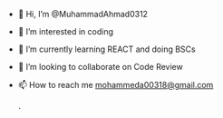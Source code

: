 - 👋 Hi, I’m @MuhammadAhmad0312
- 👀 I’m interested in coding
- 🌱 I’m currently learning REACT and doing BSCs
- 💞️ I’m looking to collaborate on Code Review
- 📫 How to reach me mohammeda00318@gmail.com
  
  .

<!---
MuhammadAhmad0312/MuhammadAhmad0312 is a ✨ special ✨ repository because its `README.md` (this file) appears on your GitHub profile.
You can click the Preview link to take a look at your changes.
--->
